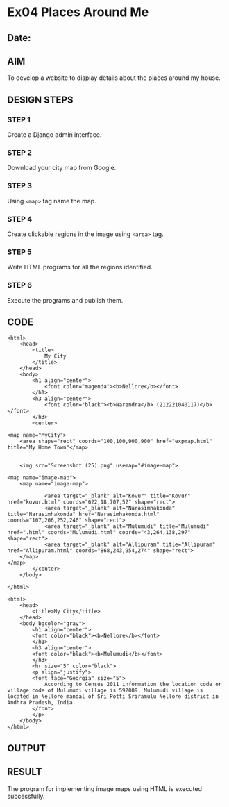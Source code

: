 # Ex04 Places Around Me
## Date: 

## AIM
To develop a website to display details about the places around my house.

## DESIGN STEPS

### STEP 1
Create a Django admin interface.

### STEP 2
Download your city map from Google.

### STEP 3
Using ```<map>``` tag name the map.

### STEP 4
Create clickable regions in the image using ```<area>``` tag.

### STEP 5
Write HTML programs for all the regions identified.

### STEP 6
Execute the programs and publish them.

## CODE
```
<html>
    <head>
        <title>
            My City
        </title>
    </head>
    <body>
        <h1 align="center">
            <font color="magenda"><b>Nellore</b></font>
        </h1>
        <h3 align="center">
            <font color="black"><b>Narendra</b> (212221040117)</b></font>
        </h3>
        <center>
            
<map name="MyCity">
    <area shape="rect" coords="100,100,900,900" href="expmap.html" title="My Home Town"</map>
    

    <img src="Screenshot (25).png" usemap="#image-map">

<map name="image-map">
    <map name="image-map">    
    
            <area target="_blank" alt="Kovur" title="Kovur" href="kovur.html" coords="622,18,707,52" shape="rect">
            <area target="_blank" alt="Narasimhakonda" title="Narasimhakonda" href="Narasimhakonda.html" coords="107,206,252,246" shape="rect">
            <area target="_blank" alt="Mulumudi" title="Mulumudi" href=".html" coords="Mulumudi.html" coords="43,264,138,297" shape="rect">
            <area target="_blank" alt="Allipuram" title="Allipuram" href="Allipuram.html" coords="868,243,954,274" shape="rect">     
    </map>
</map>
        </center>
    </body>

</html>
```
```
<html>
    <head>
        <title>My City</title>
    </head>
    <body bgcolor="gray">
        <h1 align="center">
        <font color="black"><b>Nellore</b></font>
        </h1>
        <h3 align="center">
        <font color="black"><b>Mulumudi</b></font>
        </h3>
        <hr size="5" color="black">
        <p align="justify">
        <font face="Georgia" size="5">
            According to Census 2011 information the location code or village code of Mulumudi village is 592089. Mulumudi village is located in Nellore mandal of Sri Potti Sriramulu Nellore district in Andhra Pradesh, India. 
        </font>
        </p>
    </body>
</html>
```

## OUTPUT







## RESULT
The program for implementing image maps using HTML is executed successfully.
